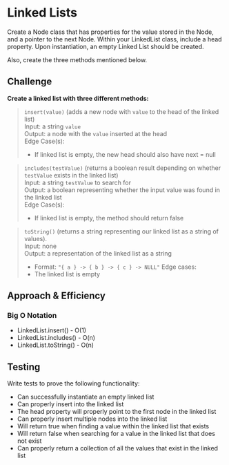 # Linked Lists

Create a Node class that has properties for the value stored in the Node, and a pointer to the next Node.
Within your LinkedList class, include a head property. Upon instantiation, an empty Linked List should be created.

Also, create the three methods mentioned below.

## Challenge

**Create a linked list with three different methods:**

>`insert(value)` (adds a new node with `value` to the head of the linked list)  
>Input: a string `value`  
>Output: a node with the `value` inserted at the head  
>Edge Case(s):  
>- If linked list is empty, the new head should also have next = null

>`includes(testValue)` (returns a boolean result depending on whether `testValue` exists in the linked list)  
>Input: a string `testValue` to search for  
>Output: a boolean representing whether the input value was found in the linked list  
>Edge Case(s):
>- If linked list is empty, the method should return false

>`toString()` (returns a string representing our linked list as a string of values).  
>Input: none  
>Output: a representation of the linked list as a string  
>- Format: `"{ a } -> { b } -> { c } -> NULL"`
>Edge cases:
>- The linked list is empty

## Approach & Efficiency

### Big O Notation

- LinkedList.insert() - O(1)  
- LinkedList.includes() - O(n)  
- LinkedList.toString() - O(n)  

## Testing

Write tests to prove the following functionality:

- Can successfully instantiate an empty linked list
- Can properly insert into the linked list
- The head property will properly point to the first node in the linked list
- Can properly insert multiple nodes into the linked list
- Will return true when finding a value within the linked list that exists
- Will return false when searching for a value in the linked list that does not exist
- Can properly return a collection of all the values that exist in the linked list
